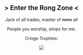 <h2 align="center"> > Enter the Rong Zone < </h2>
 
  <p align="center"> Jack of all trades, master of <s>none</s> all </p>
  
  <p align="center"> People you worship, simps for me. </p>

  <p align="center"> Cringe Trophies: </p>
 
  <p align="center">
    <img src="https://github-profile-trophy.vercel.app/?username=Rongmario&theme=onedark&column=8" class="center">
  </p>
